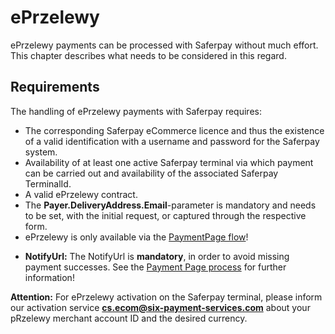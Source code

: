 # ePrzelewy

ePrzelewy payments can be processed with Saferpay without much effort. This chapter describes what needs to be considered in this regard.

## <a name="przelewy-requirement"></a> Requirements

The handling of ePrzelewy payments with Saferpay requires:

* The corresponding Saferpay eCommerce licence and thus the existence of a valid identification with a username and password for the Saferpay system.
* Availability of at least one active Saferpay terminal via which payment can be carried out and availability of the associated Saferpay TerminalId.
* A valid ePrzelewy contract.
* The <strong>Payer.DeliveryAddress.Email</strong>-parameter is mandatory and needs to be set, with the initial request, or captured through the respective form.
* ePrzelewy is only available via the [PaymentPage flow](Integration_PP.html)!
+ **NotifyUrl:** The NotifyUrl is **mandatory**, in order to avoid missing payment successes. See the <a href="Integration_PP.html">Payment Page process</a> for further information!

<div class="warning">
  <p><strong>Attention:</strong> For ePrzelewy activation on the Saferpay terminal, please inform our activation service <a href="mailto:cs.ecom@six-payment-services.com"><strong>cs.ecom@six-payment-services.com</strong></a> about your pRzelewy merchant account ID and the desired currency.</p>
</div>
